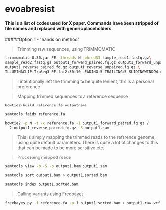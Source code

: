 # evoabresist
#### This is a list of codes used for X paper. Commands have been stripped of file names and replaced with generic placeholders
#####Option 1 - "hands on method"

>Trimming raw sequences, using TRIMMOMATIC

```bash
trimmomatic-0.30.jar PE -threads N -phred33 sample_read1.fastq.gz\
sample_read2.fastq.gz output1_forward_paired.fq.gz output1_forward_unpaired.fq.gz\
output1_reverse_paired.fq.gz output1_reverse_unpaired.fq.gz \
ILLUMINACLIP:TruSeq3-PE.fa:2:30:10 LEADING:5 TRAILING:5 SLIDINGWINDOW:4:20 MINLEN:20

``` 
>I intentionally left the trimming to be quite lenient, this is a personal preference

>Mapping trimmed sequences to a reference sequence

```bash
bowtie2-build reference.fa outputname

samtools faidx reference.fa

bowtie2 -p N -t -x reference.fa -1 output1_forward_paired.fq.gz /
 -2 output1_reverse_paired.fq.gz -S output1.sam
``` 

>This is simply mapping the trimmed reads to the reference genome, using quite default parameters. There is quite a lot of changes to this that can be made to be more sensitive etc.

>Processing mapped reads

```bash
samtools view -b -S -o output1.bam output1.sam

samtools sort output1.bam > output1.sorted.bam

samtools index output1.sorted.bam

```
> Calling variants using Freebayes

```bash
freebayes.py -f reference.fa -p 1 output1.sorted.bam > output1.raw.vcf

```
